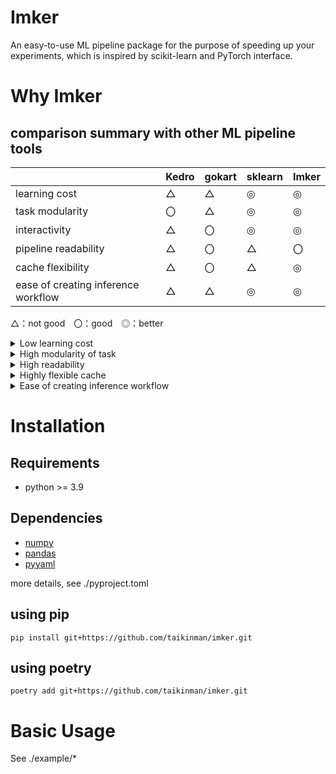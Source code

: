 # Imker
An easy-to-use ML pipeline package for the purpose of speeding up your experiments, which is inspired by scikit-learn and PyTorch interface. 

# Why Imker
## comparison summary with other ML pipeline tools
||Kedro|gokart|sklearn|Imker |
|--|--|--|--|--|
|learning cost|△|△|◎|◎|
|task modularity|〇|△|◎|◎|
|interactivity|△|〇|◎|◎|
|pipeline readability|△|〇|△|〇|
|cache flexibility|△|〇|△|◎|
|ease of creating inference workflow|△|△|◎|◎|

△：not good　〇：good　◎：better

<details>
<summary>Low learning cost</summary>
You don't need to learn a lot of package-specific terms and manner to define your pipeline. Each task used for imker are defined with sklearn-like interface. Existing sklearn modules are also used in imker as it is. Then, each task is connected to other tasks with PyTorch-like interface. The pipeline consists 5 components, PreProcessor, Splitter, OOFPreProcessor, Model, and PostProcessor. You can intuitively create a complex pipeline.
</details>

<details>
<summary>High modularity of task</summary>
A sklearn-like task provides reusability in other places or other projects. Here is an example of a user-defined task. Even if the dependencies between other tasks is changed, in many cases, you don't need to modify the source code of the task because of modularity.

```python
class DropCols(BaseTask):
    def __init__(self, cols:list) -> None:
        self.cols = cols
    
    def transform(self, X: pd.DataFrame) -> pd.DataFrame:
        X = X.drop(self.cols, axis=1)
        return X
```

</details>

<details>
<summary>High readability</summary>
PyTorch-like interface allows user to understand how pipeline perform without large effort even if pipeline grows complex. Here is an example of the preprocessing components of the pipeline with the titanic dataset.

```python
class PreProcessor(BaseProcessor):
    def __init__(self):
        self.drop = Task(TaskConfig(task=DropCols, 
                                    init_params={"cols":["name", "cabin", "ticket", 
                                                         "body", "boat", "home.dest"]}, 
                                    ))
        self.cat_encoder = Task(TaskConfig(task=OrdinalEncoder, # you can use scikit learn class as it is
                                           init_params={"handle_unknown":"use_encoded_value", 
                                                        "unknown_value":-1, 
                                                        "encoded_missing_value":-999}, 
                                            ))
        self.target_label_enc = Task(TaskConfig(task=LabelEncoder))
        self.dtype_converter = Task(TaskConfig(task=DTypeConverter, 
                                               init_params={"dtype":"int8"}))
        
    def forward(self, X, y=None):
        X = self.drop(X)
        X[["sex", "embarked"]] = self.cat_encoder(X[["sex", "embarked"]])
        X[["sex", "embarked"]] = self.dtype_converter(X[["sex", "embarked"]])
        if y is not None:
            y = self.target_label_enc(y) # target variable can be transformed as well as features
        return X, y
```

</details>

<details>
<summary>Highly flexible cache</summary>
Imker can easily control how to cache outputs from each task. If you want to obtain specific intermediate outputs in the desired format, you can do so. When you don't need to cache outputs due to process speed or storage capacity considerations, you can choose whether or not to cache task-by-task basis. These behaviors can be specified through the TaskConfig.

To cache the results of transform(), predict() or predict_proba(), you just pass True to argument cache.

```python
Task(TaskConfig(task=..., 
                cache=True
                ))
```

By default, a hash is generated from the source code, input data, and the parameters of the task. A cached file is a compressed file of a pickled object, and the default format is pbz2. If you want to change the format, you can pass another processor as an argument to the cache_processor of the TaskConfig. You can also specify your custom cache processor.

</details>

<details>
<summary>Ease of creating inference workflow</summary>
The sklearn interface can easily create the inference workflow, so imker can also do it. Once you fit your pipeline to your dataset, you just run the inference method for test data as shown below. You don't need to separate the training workflow and the inference workflow.

```python
pipe.inference(X_test)
```

</details>



# Installation
## Requirements
- python >= 3.9

## Dependencies
- [numpy](https://github.com/numpy/numpy)
- [pandas](https://github.com/pandas-dev/pandas)
- [pyyaml](https://github.com/yaml/pyyaml)

more details, see ./pyproject.toml

## using pip
```
pip install git+https://github.com/taikinman/imker.git
```

## using poetry
```
poetry add git+https://github.com/taikinman/imker.git
```

# Basic Usage
See ./example/*
